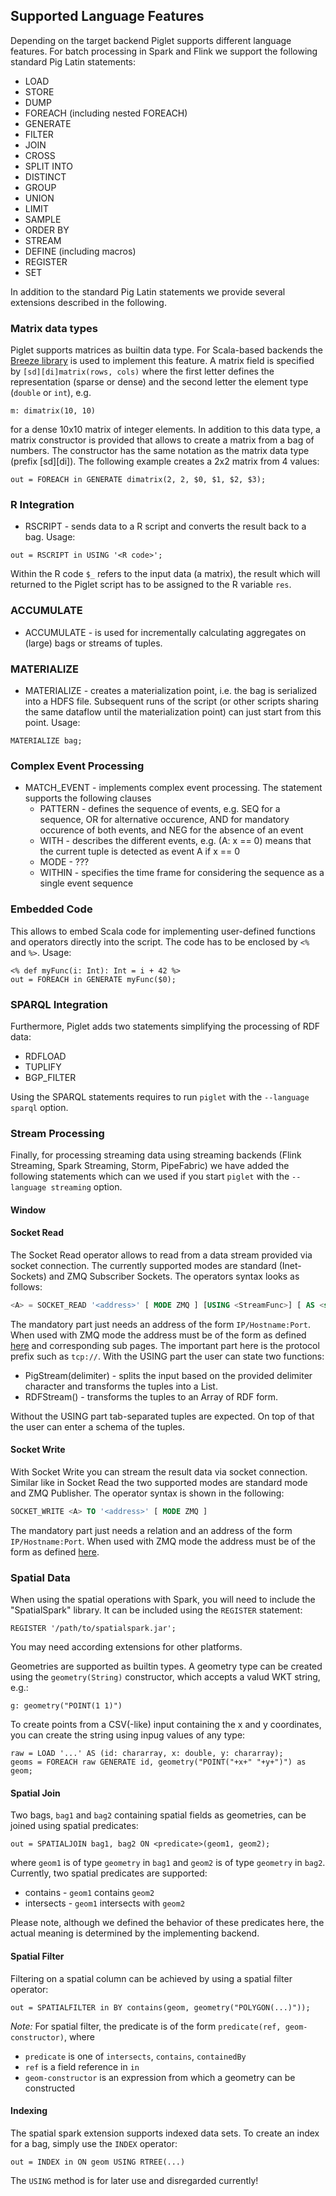 ## Supported Language Features ##

Depending on the target backend Piglet supports different language features. For batch processing in Spark and Flink we support the following standard Pig Latin statements:
 * LOAD
 * STORE
 * DUMP
 * FOREACH (including nested FOREACH)
 * GENERATE
 * FILTER
 * JOIN
 * CROSS
 * SPLIT INTO
 * DISTINCT
 * GROUP
 * UNION
 * LIMIT
 * SAMPLE
 * ORDER BY
 * STREAM
 * DEFINE (including macros)
 * REGISTER
 * SET


In addition to the standard Pig Latin statements we provide several extensions described in the following.

### Matrix data types ###

Piglet supports matrices as builtin data type. For Scala-based backends the [Breeze library](https://github.com/scalanlp/breeze)
is used to implement this feature. A matrix field is specified by `[sd][di]matrix(rows, cols)` where the first
letter defines the representation (sparse or dense) and the second letter the element type (`double` or `int`), e.g.

```
m: dimatrix(10, 10)
```
for a dense 10x10 matrix of integer elements. In addition to this data type, a matrix constructor is provided that allows
to create a matrix from a bag of numbers. The constructor has the same notation as the matrix data type (prefix [sd][di]).
The following example creates a 2x2 matrix from 4 values:

```
out = FOREACH in GENERATE dimatrix(2, 2, $0, $1, $2, $3);
```

### R Integration ###

 * RSCRIPT - sends data to a R script and converts the result back to a bag. Usage:

 ```
 out = RSCRIPT in USING '<R code>';
 ```
 Within the R code `$_` refers to the input data (a matrix), the result which will returned to the Piglet
 script has to be assigned to the R variable `res`.

### ACCUMULATE ###

 * ACCUMULATE - is used for incrementally calculating aggregates on (large) bags or streams of tuples.

### MATERIALIZE ###

 * MATERIALIZE - creates a materialization point, i.e. the bag is serialized into a HDFS file. Subsequent
 runs of the script (or other scripts sharing the same dataflow until the materialization point) can just start from this point. Usage:

```
MATERIALIZE bag;
```

### Complex Event Processing ###

 * MATCH_EVENT - implements complex event processing. The statement supports the following clauses
    * PATTERN - defines the sequence of events, e.g. SEQ for a sequence, OR for alternative occurence, AND for mandatory occurence of both events, and NEG
      for the absence of an event
    * WITH - describes the different events, e.g. (A: x == 0) means that the current tuple is detected as event A if x == 0
    * MODE - ???
    * WITHIN - specifies the time frame for considering the sequence as a single event sequence


### Embedded Code ###

This allows to embed Scala code for implementing user-defined functions and operators directly into the script.
The code has to be enclosed by `<%` and `%>`. Usage:

```
<% def myFunc(i: Int): Int = i + 42 %>
out = FOREACH in GENERATE myFunc($0);
```

### SPARQL Integration ###

Furthermore, Piglet adds two statements simplifying the processing of RDF data:
 * RDFLOAD
 * TUPLIFY
 * BGP_FILTER

Using the SPARQL statements requires to run `piglet` with the `--language sparql` option.

### Stream Processing ###

Finally, for processing streaming data using streaming backends (Flink Streaming, Spark Streaming, Storm, PipeFabric)
we have added the following statements which can we used if you start `piglet` with the `--language streaming` option.

#### Window ####

#### Socket Read ####
The Socket Read operator allows to read from a data stream provided via socket connection.
The currently supported modes are standard (Inet-Sockets) and ZMQ Subscriber Sockets. The operators syntax looks as follows:
```sql
<A> = SOCKET_READ '<address>' [ MODE ZMQ ] [USING <StreamFunc>] [ AS <schema> ]
```
The mandatory part just needs an address of the form `IP/Hostname:Port`. When used with ZMQ mode the address
must be of the form as defined [here](http://api.zeromq.org/) and corresponding sub pages. The important part
here is the protocol prefix such as `tcp://`. With the USING part the user can state two functions:
 * PigStream(delimiter) - splits the input based on the provided delimiter character and transforms the tuples into a List.
 * RDFStream() - transforms the tuples to an Array of RDF form.

Without the USING part tab-separated tuples are expected. On top of that the user can enter a schema of the tuples.

#### Socket Write ####
With Socket Write you can stream the result data via socket connection. Similar like in Socket Read the two
supported modes are standard mode and ZMQ Publisher. The operator syntax is shown in the following:
```sql
SOCKET_WRITE <A> TO '<address>' [ MODE ZMQ ]
```
The mandatory part just needs a relation and an address of the form `IP/Hostname:Port`. When used with ZMQ
mode the address must be of the form as defined [here](http://api.zeromq.org/).

### Spatial Data ###

When using the spatial operations with Spark, you will need to include the "SpatialSpark" library. It can be included using the `REGISTER` statement:
```
REGISTER '/path/to/spatialspark.jar';
```
You may need according extensions for other platforms.

Geometries are supported as builtin types. A geometry type can be created using the `geometry(String)` constructor, which accepts a valud WKT string, e.g.:
```
g: geometry("POINT(1 1)")
```

To create points from a CSV(-like) input containing the x and y coordinates, you can create the string using inpug values of any type:
```
raw = LOAD '...' AS (id: chararray, x: double, y: chararray);
geoms = FOREACH raw GENERATE id, geometry("POINT("+x+" "+y+")") as geom;
```

#### Spatial Join ####
Two bags, `bag1` and `bag2` containing spatial fields as geometries, can be joined using spatial predicates:
```
out = SPATIALJOIN bag1, bag2 ON <predicate>(geom1, geom2);
```

where `geom1` is of type `geometry` in `bag1` and `geom2` is of type `geometry` in `bag2`.
Currently, two spatial predicates are supported:
  * contains - `geom1` contains `geom2`
  * intersects - `geom1` intersects with `geom2`

Please note, although we defined the behavior of these predicates here, the actual meaning is determined by the implementing backend.

#### Spatial Filter ####

Filtering on a spatial column can be achieved by using a spatial filter operator:
```
out = SPATIALFILTER in BY contains(geom, geometry("POLYGON(...)"));
```

*Note:* For spatial filter, the predicate is of the form `predicate(ref, geom-constructor)`, where
  
  - `predicate` is one of `intersects`, `contains`, `containedBy`
  - `ref` is a field reference in `in`
  - `geom-constructor` is an expression from which a geometry can be constructed

#### Indexing ####
The spatial spark extension supports indexed data sets. To create an index for a bag, simply use the `INDEX` operator:
```
out = INDEX in ON geom USING RTREE(...)
```
The `USING` method is for later use and disregarded currently!